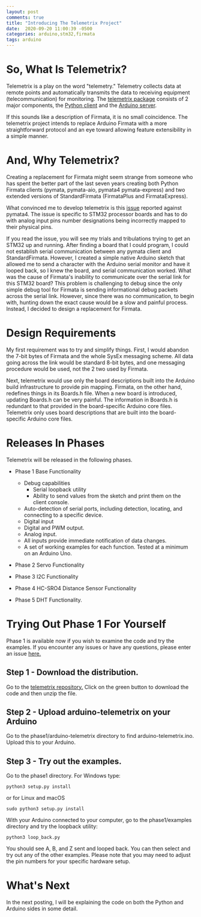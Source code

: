 ```yaml
---
layout: post
comments: true
title: "Introducing The Telemetrix Project"
date:  2020-09-20 11:00:39 -0500
categories: arduino,stm32,firmata
tags: arduino
---
```

# So, What Is Telemetrix?
Telemetrix is a play on the word "telemetry." Telemetry collects data at remote points and automatically transmits the data to 
receiving equipment (telecommunication) for monitoring. 
The [telemetrix package](https://github.com/MrYsLab/telemetrix) consists of 2 major
components, the [Python client](https://github.com/MrYsLab/telemetrix/blob/master/phase1/telemetrix/telemetrix.py) 
and the [Arduino server](https://github.com/MrYsLab/telemetrix/blob/master/phase1/arduino-telemetrix/arduino-telemetrix.ino).

If this sounds like a description of Firmata, it is no small coincidence. The telemetrix project intends to replace Arduino Firmata 
with a more straightforward protocol and an eye toward allowing feature extensibility in a simple manner.

# And, Why Telemetrix?
Creating a replacement for Firmata might seem strange from someone who has spent the better part of the last seven years creating both 
Python Firmata clients 
(pymata, pymata-aio, pymata4 pymata-express) 
and two extended versions of StandardFirmata (FirmataPlus and FirmataExpress).

What convinced me to develop telemetrix is this [issue](https://github.com/MrYsLab/pymata4/issues/17) reported against pymata4. 
 The issue is specific to STM32 processor boards and has to do with
 analog input pins number designations being incorrectly mapped to their physical pins. 
 
 If you read the issue, you will see my trials and tribulations trying to get an 
 STM32 up and running. After finding a board that I could program, I could not 
 establish serial communication between any pymata client and StandardFirmata. 
 However, I created a simple native Arduino sketch that allowed me to send a 
 character with the Arduino serial monitor and have it looped back, so I knew the board, 
 and serial communication worked. What was the cause of Firmata's inability to
 communicate over the serial link for this STM32 board? This problem is challenging to debug since the only 
 simple debug tool for Firmata is sending informational debug packets across the serial link. 
 However, since there was no communication, to begin with, 
 hunting down the exact cause would be a slow and painful process. Instead, I decided to design a replacement for Firmata.
 
# Design Requirements
My first requirement was to try and simplify things. First, I would abandon the 7-bit bytes of 
Firmata and the whole SysEx messaging scheme. All data going across the link would be 
standard 8-bit bytes, and one messaging procedure would be used, not the 2 two used by Firmata.

Next, telemetrix would use only the board descriptions built into the Arduino build infrastructure 
to provide pin mapping. Firmata, on the other hand, redefines things in its Boards.h file. 
When a new board is introduced, updating Boards.h can be very painful. 
The information in Boards.h is redundant to that provided in the board-specific Arduino core files. 
Telemetrix only uses board descriptions that are built into the board-specific Arduino core files.

# Releases In Phases
Telemetrix will be released in the following phases.

* Phase 1 Base Functionality
   * Debug capabilities
      * Serial loopback utility
      * Ability to send values from the sketch and print them on the client console.
   * Auto-detection of serial ports, including detection, locating, and connecting to a specific device.
   * Digital input
   * Digital and PWM output.
   * Analog input.
   * All inputs provide immediate notification of data changes.
   * A set of working examples for each function. Tested at a minimum on an Arduino Uno.
   
* Phase 2 Servo Functionality 

* Phase 3 I2C Functionality

* Phase 4 HC-SRO4 Distance Sensor Functionality

* Phase 5 DHT Functionality.

# Trying Out Phase 1 For Yourself

Phase 1 is available now if you wish to examine the code and try the examples. 
If you encounter any issues or have any questions, please enter an issue [here.](https://github.com/MrYsLab/telemetrix/issues) 

## Step 1 - Download the distribution.
Go to the [telemetrix repository.](https://github.com/MrYsLab/telemetrix) Click on the green button to download the code and then
unzip the file.

## Step 2 - Upload arduino-telemetrix on your Arduino
Go to the phase1/arduino-telemetrix directory to find arduino-telemetrix.ino. Upload this to
your Arduino.

## Step 3 - Try out the examples.
Go to the phase1 directory. For Windows type:

```
python3 setup.py install
``` 

or for Linux and macOS

```
sudo python3 setup.py install
```

With your Arduino connected to your computer, go to the phase1/examples directory
and try the loopback utility:

```
python3 loop_back.py
``` 

You should see A, B, and Z sent and looped back. You can then select and try out any of the other examples.
Please note that you may need to adjust the pin numbers for your specific hardware setup.

# What's Next
In the next posting, I will be explaining the code on both the Python and Arduino sides in 
some detail.


 
